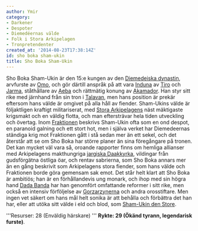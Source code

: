 ```yaml
---
author: Ymir
category:
- Darkener
- Despoter
- Diemedéernas välde
- Folk i Stora Arkipelagen
- Tronpretendenter
created_at: '2014-08-23T17:38:14Z'
id: sho boka sham-ukin
title: Sho Boka Sham-Ukin
---
```

Sho Boka Sham-Ukin är den 15:e kungen av den [Diemedeiska dynastin], arvfurste av [Omo], och gör därtill anspråk på att vara [Induna] av [Tiro] och [Jarma], ståthållare av [Aeba] och rättmätig konung av [Akamador]. Han styr sitt rike med järnhand från sin tron i [Talavan], men hans position är prekär eftersom hans välde är omgivet på alla håll av fiender. Sham-Ukins välde är följaktligen kraftigt militariserat, med [Stora Arkipelagens] näst mäktigaste krigsmakt och en väldig flotta, och man eftersträvar hela tiden utveckling och övertag. Inom [Fraktionen] beskrivs Sham-Ukin ofta som en ond despot, en paranoid galning och ett stort hot, men i själva verket har Diemedeernas ständiga krig mot Fraktionen gått i stå sedan mer än ett sekel, och det återstår att se om Sho Boka har större planer än sina föregångare på tronen. Det kan mycket väl vara så, oroande rapporter finns om hemliga allianser med Arkipelagens makthungriga [jargiska Daakkyrka], vildingar från gudsförgätna östliga öar, och rentav sabrierna, som Sho Boka annars mer än en gång beskrivit som Arkipelagens stora fiender, som hans välde och Fraktionen borde göra gemensam sak emot. Det står helt klart att Sho Boka är ambitiös; han är en förhållandevis ung monark, och ihop med sin högra hand [Dada Banda] har han genomfört omfattande reformer i sitt rike, men också en intensiv förföljelse av [Gorzarzynerna] och andra orosstiftare. Men ingen vet säkert om hans mål helt sonika är att behålla och förbättra det han har, eller att utöka sitt välde i eld och blod, som [Sham-Ukin den Store].

'''Resurser: 28 (Enväldig härskare) '''
**Rykte: 29 (Ökänd tyrann, legendarisk furste)**.

  [Diemedeiska dynastin]: Diemedeiska_dynastin
  [Omo]: Omo
  [Induna]: Induna
  [Tiro]: Tiro
  [Jarma]: Jarma
  [Aeba]: Aeba
  [Akamador]: Akamador
  [Talavan]: Talavan
  [Stora Arkipelagens]: Stora_Arkipelagen
  [Fraktionen]: Fraktionen
  [jargiska Daakkyrka]: Jargisk_Daaktro_i_Arkipelagen
  [Dada Banda]: Dada_Banda
  [Gorzarzynerna]: Gorzarzyna
  [Sham-Ukin den Store]: Sham-Ukin_den_Store